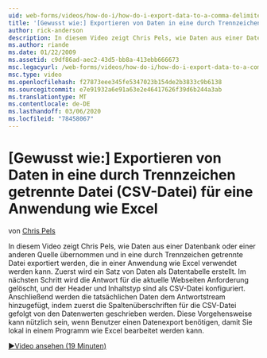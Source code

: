 ```yaml
---
uid: web-forms/videos/how-do-i/how-do-i-export-data-to-a-comma-delimited-csv-file-for-an-application-like-excel
title: '[Gewusst wie:] Exportieren von Daten in eine durch Trennzeichen getrennte Datei (CSV-Datei) für eine Anwendung wie Excel | Microsoft-Dokumentation'
author: rick-anderson
description: In diesem Video zeigt Chris Pels, wie Daten aus einer Datenbank oder einer anderen Quelle übernommen und in eine durch Trennzeichen getrennte Datei exportiert werden, die in einer Anwendung verwendet werden kann...
ms.author: riande
ms.date: 01/22/2009
ms.assetid: c9df86ad-aec2-43d5-bb8a-413ebb666673
msc.legacyurl: /web-forms/videos/how-do-i/how-do-i-export-data-to-a-comma-delimited-csv-file-for-an-application-like-excel
msc.type: video
ms.openlocfilehash: f27873eee345fe5347023b154de2b3833c9b6138
ms.sourcegitcommit: e7e91932a6e91a63e2e46417626f39d6b244a3ab
ms.translationtype: MT
ms.contentlocale: de-DE
ms.lasthandoff: 03/06/2020
ms.locfileid: "78458067"
---
```

# <a name="how-do-i-export-data-to-a-comma-delimited-csv-file-for-an-application-like-excel"></a>[Gewusst wie:] Exportieren von Daten in eine durch Trennzeichen getrennte Datei (CSV-Datei) für eine Anwendung wie Excel

von [Chris Pels](https://twitter.com/chrispels)

In diesem Video zeigt Chris Pels, wie Daten aus einer Datenbank oder einer anderen Quelle übernommen und in eine durch Trennzeichen getrennte Datei exportiert werden, die in einer Anwendung wie Excel verwendet werden kann. Zuerst wird ein Satz von Daten als Datentabelle erstellt. Im nächsten Schritt wird die Antwort für die aktuelle Webseiten Anforderung gelöscht, und der Header und Inhaltstyp sind als CSV-Datei konfiguriert. Anschließend werden die tatsächlichen Daten dem Antwortstream hinzugefügt, indem zuerst die Spaltenüberschriften für die CSV-Datei gefolgt von den Datenwerten geschrieben werden. Diese Vorgehensweise kann nützlich sein, wenn Benutzer einen Datenexport benötigen, damit Sie lokal in einem Programm wie Excel bearbeitet werden kann.

[&#9654;Video ansehen (19 Minuten)](https://channel9.msdn.com/Blogs/ASP-NET-Site-Videos/how-do-i-export-data-to-a-comma-delimited-csv-file-for-an-application-like-excel)
